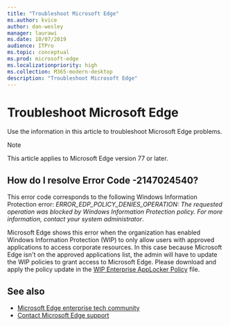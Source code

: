 ```yaml
---
title: "Troubleshoot Microsoft Edge"
ms.author: kvice
author: dan-wesley
manager: laurawi
ms.date: 10/07/2019
audience: ITPro
ms.topic: conceptual
ms.prod: microsoft-edge
ms.localizationpriority: high
ms.collection: M365-modern-desktop
description: "Troubleshoot Microsoft Edge"
---
```


# Troubleshoot Microsoft Edge

Use the information in this article to troubleshoot Microsoft Edge problems.

> [!NOTE]
> This article applies to Microsoft Edge version 77 or later.

## How do I resolve Error Code -2147024540?

This error code corresponds to the following Windows Information Protection error:
*ERROR_EDP_POLICY_DENIES_OPERATION: The requested operation was blocked by Windows Information Protection policy. For more information, contact your system administrator*.

Microsoft Edge shows this error when the organization has enabled Windows Information Protection (WIP) to only allow users with approved applications to access corporate resources. In this case because Microsoft Edge isn't on the approved applications list, the admin will have to update the WIP policies to grant access to Microsoft Edge. Please download and apply the policy update in the [WIP Enterprise AppLocker Policy](https://download.microsoft.com/download/8/9/9/8995d820-065c-4ab1-aa2a-9d6dc0cd7ffa/MsEdge%20-%20WIP%20Enterprise%20AppLocker%20Policy%20Files.zip) file.

## See also

- [Microsoft Edge enterprise tech community](https://techcommunity.microsoft.com/t5/Enterprise/bd-p/EdgeInsiderEnterprise)
- [Contact Microsoft Edge support](https://microsoftedgesupport.microsoft.com/hc/)
